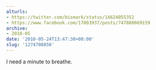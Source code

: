 ```yaml
---
alturls:
- https://twitter.com/bismark/status/14624055352
- https://www.facebook.com/17803937/posts/747880669159
archive:
- 2010-05
date: '2010-05-24T13:47:30+00:00'
slug: '1274708850'
---
```


I need a minute to breathe.

